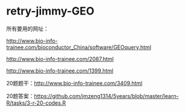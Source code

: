 # retry-jimmy-GEO
所有要用的网址：

http://www.bio-info-trainee.com/bioconductor_China/software/GEOquery.html

http://www.bio-info-trainee.com/2087.html

http://www.bio-info-trainee.com/1399.html

20题题干：http://www.bio-info-trainee.com/3409.html

20题答案：https://github.com/jmzeng1314/5years/blob/master/learn-R/tasks/3-r-20-codes.R 
